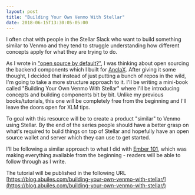 ```yaml
---
layout: post
title: "Building Your Own Venmo With Stellar"
date: 2018-06-15T13:30:05-05:00
---
```

I often chat with people in the Stellar Slack who want to build something similar to Venmo and they tend to struggle understanding how different concepts apply for what they are trying to do.

As I wrote in ["open source by default?"](/blog/2018/05/28/open-source-by-default/), I was thinking about open sourcing the backend components which I built for [AnclaX](http://anclax.com/). After giving it some thought, I decided that instead of just putting a bunch of repos in the wild, I'm going to take a more structure approach to it. I'll be writing a mini-book called "Building Your Own Venmo With Stellar" where I'll be introducing concepts and building components bit by bit. Unlike my previous books/tutorials, this one will be completely free from the beginning and I'll leave the doors open for XLM tips.

To goal with this resource will be to create a product "similar" to Venmo using Stellar. By the end of the series people should have a better grasp on what's required to build things on top of Stellar and hopefully have an open source wallet and server which they can use to get started.

I'll be following a similar approach to what I did with [Ember 101](https://leanpub.com/ember-cli-101), which was making everything available from the beginning - readers will be able to follow through as I write.

The tutorial will be published in the following URL [https://blog.abuiles.com/building-your-own-venmo-with-stellar/](https://blog.abuiles.com/building-your-own-venmo-with-stellar/)
